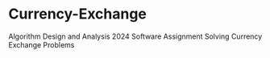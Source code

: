 # Currency-Exchange
Algorithm Design and Analysis 2024 Software Assignment Solving Currency Exchange Problems
